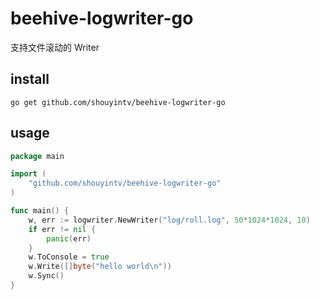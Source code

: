 # beehive-logwriter-go
支持文件滚动的 Writer

## install
```
go get github.com/shouyintv/beehive-logwriter-go
```

## usage
```go
package main

import (
	"github.com/shouyintv/beehive-logwriter-go"
)

func main() {
	w, err := logwriter.NewWriter("log/roll.log", 50*1024*1024, 10)
	if err != nil {
		panic(err)
	}
	w.ToConsole = true
	w.Write([]byte("hello world\n"))
    w.Sync()
}
```
